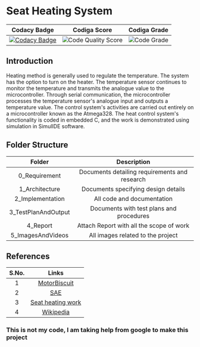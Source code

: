 # Seat Heating System
|Codacy Badge|Codiga Score|Codiga Grade|
|:--:|:--:|:--:|
|[![Codacy Badge](https://app.codacy.com/project/badge/Grade/51ec5cf4bbc24ecd93e5b7afd7a99ced)](https://www.codacy.com/gh/Vartik-Vats/M2-EmbSys/dashboard?utm_source=github.com&amp;utm_medium=referral&amp;utm_content=Vartik-Vats/M2-EmbSys&amp;utm_campaign=Badge_Grade)|![Code Quality Score](https://api.codiga.io/project/31647/score/svg)|![Code Grade](https://api.codiga.io/project/31647/status/svg)|
## Introduction
Heating method is generally used to regulate the temperature. The system has the option to turn on the heater. The temperature sensor continues to monitor the temperature and transmits the analogue value to the microcontroller. Through serial communication, the microcontroller processes the temperature sensor's analogue input and outputs a temperature value. The control system's activities are carried out entirely on a microcontroller known as the Atmega328. The heat control system's functionality is coded in embedded C, and the work is demonstrated using simulation in SimulIDE software.
## Folder Structure
|Folder|Description|
|:-:|:--:|
|0_Requirement|Documents detailing requirements and research|
|1_Architecture|Documents specifying design details|
|2_Implementation|All code and documentation|
|3_TestPlanAndOutput|Documents with test plans and procedures|
|4_Report|Attach Report with all the scope of work|
|5_ImagesAndVideos|All images related to the project|
## References
|S.No.|Links|
|:-:|:--:|
|1|[MotorBiscuit](https://www.motorbiscuit.com/heated-cooled-ventilated-seats-work/)|
|2|[SAE](https://www.sae.org/publications/technical-papers/content/890848/)|
|3|[Seat heating work](https://www.yourmechanic.com/article/how-a-car-s-heating-system-works)|
|4|[Wikipedia](https://en.wikipedia.org/wiki/Heating_system#:~:text=A%20heating%20system%20is%20a%20mechanism%20for%20maintaining,may%20be%20a%20central%20heating%20system%20or%20distributed.)|
### This is not my code, I am taking help from google to make this project
